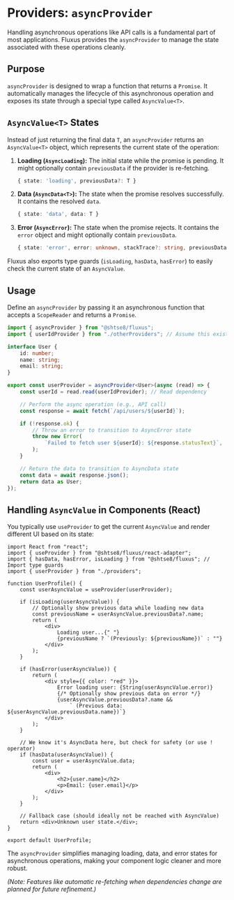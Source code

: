 # Providers: `asyncProvider`

Handling asynchronous operations like API calls is a fundamental part of most
applications. Fluxus provides the `asyncProvider` to manage the state associated
with these operations cleanly.

## Purpose

`asyncProvider` is designed to wrap a function that returns a `Promise`. It
automatically manages the lifecycle of this asynchronous operation and exposes
its state through a special type called `AsyncValue<T>`.

## `AsyncValue<T>` States

Instead of just returning the final data `T`, an `asyncProvider` returns an
`AsyncValue<T>` object, which represents the current state of the operation:

1. **Loading (`AsyncLoading`):** The initial state while the promise is pending.
   It might optionally contain `previousData` if the provider is re-fetching.
   ```typescript
   { state: 'loading', previousData?: T }
   ```
2. **Data (`AsyncData<T>`):** The state when the promise resolves successfully.
   It contains the resolved `data`.
   ```typescript
   { state: 'data', data: T }
   ```
3. **Error (`AsyncError`):** The state when the promise rejects. It contains the
   `error` object and might optionally contain `previousData`.
   ```typescript
   { state: 'error', error: unknown, stackTrace?: string, previousData?: T }
   ```

Fluxus also exports type guards (`isLoading`, `hasData`, `hasError`) to easily
check the current state of an `AsyncValue`.

## Usage

Define an `asyncProvider` by passing it an asynchronous function that accepts a
`ScopeReader` and returns a `Promise`.

```typescript
import { asyncProvider } from "@shtse8/fluxus";
import { userIdProvider } from "./otherProviders"; // Assume this exists

interface User {
    id: number;
    name: string;
    email: string;
}

export const userProvider = asyncProvider<User>(async (read) => {
    const userId = read.read(userIdProvider); // Read dependency

    // Perform the async operation (e.g., API call)
    const response = await fetch(`/api/users/${userId}`);

    if (!response.ok) {
        // Throw an error to transition to AsyncError state
        throw new Error(
            `Failed to fetch user ${userId}: ${response.statusText}`,
        );
    }

    // Return the data to transition to AsyncData state
    const data = await response.json();
    return data as User;
});
```

## Handling `AsyncValue` in Components (React)

You typically use `useProvider` to get the current `AsyncValue` and render
different UI based on its state:

```tsx
import React from "react";
import { useProvider } from "@shtse8/fluxus/react-adapter";
import { hasData, hasError, isLoading } from "@shtse8/fluxus"; // Import type guards
import { userProvider } from "./providers";

function UserProfile() {
    const userAsyncValue = useProvider(userProvider);

    if (isLoading(userAsyncValue)) {
        // Optionally show previous data while loading new data
        const previousName = userAsyncValue.previousData?.name;
        return (
            <div>
                Loading user...{" "}
                {previousName ? `(Previously: ${previousName})` : ""}
            </div>
        );
    }

    if (hasError(userAsyncValue)) {
        return (
            <div style={{ color: "red" }}>
                Error loading user: {String(userAsyncValue.error)}
                {/* Optionally show previous data on error */}
                {userAsyncValue.previousData?.name &&
                    ` (Previous data: ${userAsyncValue.previousData.name})`}
            </div>
        );
    }

    // We know it's AsyncData here, but check for safety (or use ! operator)
    if (hasData(userAsyncValue)) {
        const user = userAsyncValue.data;
        return (
            <div>
                <h2>{user.name}</h2>
                <p>Email: {user.email}</p>
            </div>
        );
    }

    // Fallback case (should ideally not be reached with AsyncValue)
    return <div>Unknown user state.</div>;
}

export default UserProfile;
```

The `asyncProvider` simplifies managing loading, data, and error states for
asynchronous operations, making your component logic cleaner and more robust.

_(Note: Features like automatic re-fetching when dependencies change are planned
for future refinement.)_
